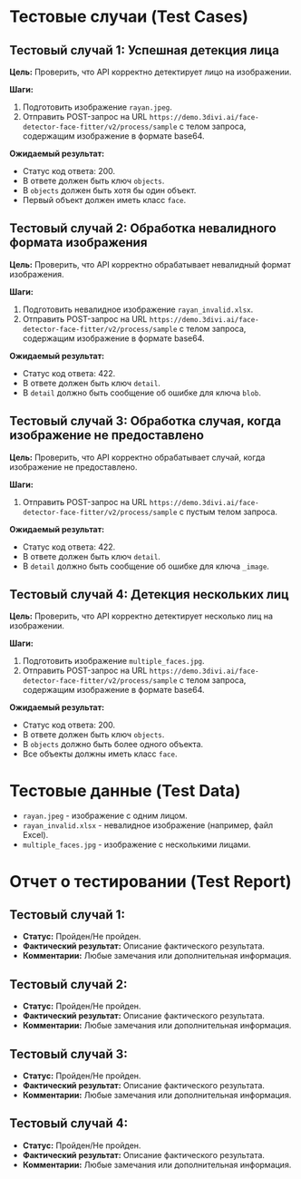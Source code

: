 # Тестовые случаи (Test Cases)

## Тестовый случай 1: Успешная детекция лица

**Цель:** Проверить, что API корректно детектирует лицо на изображении.

**Шаги:**

1. Подготовить изображение `rayan.jpeg`.
2. Отправить POST-запрос на URL `https://demo.3divi.ai/face-detector-face-fitter/v2/process/sample` с телом запроса, содержащим изображение в формате base64.

**Ожидаемый результат:**

- Статус код ответа: 200.
- В ответе должен быть ключ `objects`.
- В `objects` должен быть хотя бы один объект.
- Первый объект должен иметь класс `face`.

## Тестовый случай 2: Обработка невалидного формата изображения

**Цель:** Проверить, что API корректно обрабатывает невалидный формат изображения.

**Шаги:**

1. Подготовить невалидное изображение `rayan_invalid.xlsx`.
2. Отправить POST-запрос на URL `https://demo.3divi.ai/face-detector-face-fitter/v2/process/sample` с телом запроса, содержащим изображение в формате base64.

**Ожидаемый результат:**

- Статус код ответа: 422.
- В ответе должен быть ключ `detail`.
- В `detail` должно быть сообщение об ошибке для ключа `blob`.

## Тестовый случай 3: Обработка случая, когда изображение не предоставлено

**Цель:** Проверить, что API корректно обрабатывает случай, когда изображение не предоставлено.

**Шаги:**

1. Отправить POST-запрос на URL `https://demo.3divi.ai/face-detector-face-fitter/v2/process/sample` с пустым телом запроса.

**Ожидаемый результат:**

- Статус код ответа: 422.
- В ответе должен быть ключ `detail`.
- В `detail` должно быть сообщение об ошибке для ключа `_image`.

## Тестовый случай 4: Детекция нескольких лиц

**Цель:** Проверить, что API корректно детектирует несколько лиц на изображении.

**Шаги:**

1. Подготовить изображение `multiple_faces.jpg`.
2. Отправить POST-запрос на URL `https://demo.3divi.ai/face-detector-face-fitter/v2/process/sample` с телом запроса, содержащим изображение в формате base64.

**Ожидаемый результат:**

- Статус код ответа: 200.
- В ответе должен быть ключ `objects`.
- В `objects` должно быть более одного объекта.
- Все объекты должны иметь класс `face`.

# Тестовые данные (Test Data)

- `rayan.jpeg` - изображение с одним лицом.
- `rayan_invalid.xlsx` - невалидное изображение (например, файл Excel).
- `multiple_faces.jpg` - изображение с несколькими лицами.

# Отчет о тестировании (Test Report)

## Тестовый случай 1:

- **Статус:** Пройден/Не пройден.
- **Фактический результат:** Описание фактического результата.
- **Комментарии:** Любые замечания или дополнительная информация.

## Тестовый случай 2:

- **Статус:** Пройден/Не пройден.
- **Фактический результат:** Описание фактического результата.
- **Комментарии:** Любые замечания или дополнительная информация.

## Тестовый случай 3:

- **Статус:** Пройден/Не пройден.
- **Фактический результат:** Описание фактического результата.
- **Комментарии:** Любые замечания или дополнительная информация.

## Тестовый случай 4:

- **Статус:** Пройден/Не пройден.
- **Фактический результат:** Описание фактического результата.
- **Комментарии:** Любые замечания или дополнительная информация.
